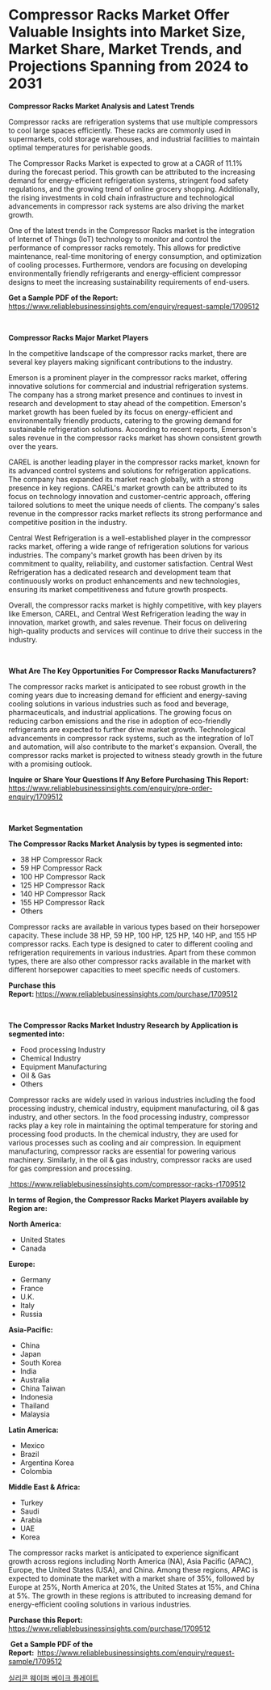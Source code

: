 <p><h1>Compressor Racks Market Offer Valuable Insights into Market Size, Market Share, Market Trends, and Projections Spanning from 2024 to 2031</h1></p><p><strong>Compressor Racks Market Analysis and Latest Trends</strong></p>
<p><p>Compressor racks are refrigeration systems that use multiple compressors to cool large spaces efficiently. These racks are commonly used in supermarkets, cold storage warehouses, and industrial facilities to maintain optimal temperatures for perishable goods.</p><p>The Compressor Racks Market is expected to grow at a CAGR of 11.1% during the forecast period. This growth can be attributed to the increasing demand for energy-efficient refrigeration systems, stringent food safety regulations, and the growing trend of online grocery shopping. Additionally, the rising investments in cold chain infrastructure and technological advancements in compressor rack systems are also driving the market growth.</p><p>One of the latest trends in the Compressor Racks market is the integration of Internet of Things (IoT) technology to monitor and control the performance of compressor racks remotely. This allows for predictive maintenance, real-time monitoring of energy consumption, and optimization of cooling processes. Furthermore, vendors are focusing on developing environmentally friendly refrigerants and energy-efficient compressor designs to meet the increasing sustainability requirements of end-users.</p></p>
<p><strong>Get a Sample PDF of the Report:&nbsp;</strong> <a href="https://www.reliablebusinessinsights.com/enquiry/request-sample/1709512">https://www.reliablebusinessinsights.com/enquiry/request-sample/1709512</a></p>
<p>&nbsp;</p>
<p><strong>Compressor Racks Major Market Players</strong></p>
<p><p>In the competitive landscape of the compressor racks market, there are several key players making significant contributions to the industry. </p><p>Emerson is a prominent player in the compressor racks market, offering innovative solutions for commercial and industrial refrigeration systems. The company has a strong market presence and continues to invest in research and development to stay ahead of the competition. Emerson's market growth has been fueled by its focus on energy-efficient and environmentally friendly products, catering to the growing demand for sustainable refrigeration solutions. According to recent reports, Emerson's sales revenue in the compressor racks market has shown consistent growth over the years.</p><p>CAREL is another leading player in the compressor racks market, known for its advanced control systems and solutions for refrigeration applications. The company has expanded its market reach globally, with a strong presence in key regions. CAREL's market growth can be attributed to its focus on technology innovation and customer-centric approach, offering tailored solutions to meet the unique needs of clients. The company's sales revenue in the compressor racks market reflects its strong performance and competitive position in the industry.</p><p>Central West Refrigeration is a well-established player in the compressor racks market, offering a wide range of refrigeration solutions for various industries. The company's market growth has been driven by its commitment to quality, reliability, and customer satisfaction. Central West Refrigeration has a dedicated research and development team that continuously works on product enhancements and new technologies, ensuring its market competitiveness and future growth prospects.</p><p>Overall, the compressor racks market is highly competitive, with key players like Emerson, CAREL, and Central West Refrigeration leading the way in innovation, market growth, and sales revenue. Their focus on delivering high-quality products and services will continue to drive their success in the industry.</p></p>
<p>&nbsp;</p>
<p><strong>What Are The Key Opportunities For Compressor Racks Manufacturers?</strong></p>
<p><p>The compressor racks market is anticipated to see robust growth in the coming years due to increasing demand for efficient and energy-saving cooling solutions in various industries such as food and beverage, pharmaceuticals, and industrial applications. The growing focus on reducing carbon emissions and the rise in adoption of eco-friendly refrigerants are expected to further drive market growth. Technological advancements in compressor rack systems, such as the integration of IoT and automation, will also contribute to the market's expansion. Overall, the compressor racks market is projected to witness steady growth in the future with a promising outlook.</p></p>
<p><strong>Inquire or Share Your Questions If Any Before Purchasing This Report:</strong> <a href="https://www.reliablebusinessinsights.com/enquiry/pre-order-enquiry/1709512">https://www.reliablebusinessinsights.com/enquiry/pre-order-enquiry/1709512</a></p>
<p>&nbsp;</p>
<p><strong>Market Segmentation</strong></p>
<p><strong>The Compressor Racks Market Analysis by types is segmented into:</strong></p>
<p><ul><li>38 HP Compressor Rack</li><li>59 HP Compressor Rack</li><li>100 HP Compressor Rack</li><li>125 HP Compressor Rack</li><li>140 HP Compressor Rack</li><li>155 HP Compressor Rack</li><li>Others</li></ul></p>
<p><p>Compressor racks are available in various types based on their horsepower capacity. These include 38 HP, 59 HP, 100 HP, 125 HP, 140 HP, and 155 HP compressor racks. Each type is designed to cater to different cooling and refrigeration requirements in various industries. Apart from these common types, there are also other compressor racks available in the market with different horsepower capacities to meet specific needs of customers.</p></p>
<p><strong>Purchase this Report:&nbsp;</strong><a href="https://www.reliablebusinessinsights.com/purchase/1709512">https://www.reliablebusinessinsights.com/purchase/1709512</a></p>
<p>&nbsp;</p>
<p><strong>The Compressor Racks Market Industry Research by Application is segmented into:</strong></p>
<p><ul><li>Food processing Industry</li><li>Chemical Industry</li><li>Equipment Manufacturing</li><li>Oil & Gas</li><li>Others</li></ul></p>
<p><p>Compressor racks are widely used in various industries including the food processing industry, chemical industry, equipment manufacturing, oil & gas industry, and other sectors. In the food processing industry, compressor racks play a key role in maintaining the optimal temperature for storing and processing food products. In the chemical industry, they are used for various processes such as cooling and air compression. In equipment manufacturing, compressor racks are essential for powering various machinery. Similarly, in the oil & gas industry, compressor racks are used for gas compression and processing.</p></p>
<p><a href="https://www.reliablebusinessinsights.com/compressor-racks-r1709512">&nbsp;https://www.reliablebusinessinsights.com/compressor-racks-r1709512</a></p>
<p><strong>In terms of Region, the Compressor Racks Market Players available by Region are:</strong></p>
<p>
    <p> <strong> North America: </strong>
        <ul>
            <li>United States</li>
            <li>Canada</li>
        </ul>
        </p> 
    <p> <strong> Europe: </strong>
        <ul>
            <li>Germany</li>
            <li>France</li>
            <li>U.K.</li>
            <li>Italy</li>
            <li>Russia</li>
        </ul>
        </p> 
    <p> <strong> Asia-Pacific: </strong>
        <ul>
            <li>China</li>
            <li>Japan</li>
            <li>South Korea</li>
            <li>India</li>
            <li>Australia</li>
            <li>China Taiwan</li>
            <li>Indonesia</li>
            <li>Thailand</li>
            <li>Malaysia</li>
        </ul>
        </p> 
    <p> <strong> Latin America: </strong>
        <ul>
            <li>Mexico</li>
            <li>Brazil</li>
            <li>Argentina Korea</li>
            <li>Colombia</li>
        </ul>
        </p> 
    <p> <strong> Middle East & Africa: </strong>
        <ul>
            <li>Turkey</li>
            <li>Saudi</li>
            <li>Arabia</li>
            <li>UAE</li>
            <li>Korea</li>
        </ul>
    </p>
    </p>
<p><p>The compressor racks market is anticipated to experience significant growth across regions including North America (NA), Asia Pacific (APAC), Europe, the United States (USA), and China. Among these regions, APAC is expected to dominate the market with a market share of 35%, followed by Europe at 25%, North America at 20%, the United States at 15%, and China at 5%. The growth in these regions is attributed to increasing demand for energy-efficient cooling solutions in various industries.</p></p>
<p><strong>Purchase this Report: </strong><a href="https://www.reliablebusinessinsights.com/purchase/1709512">https://www.reliablebusinessinsights.com/purchase/1709512</a></p>
<p>&nbsp;<strong>Get a Sample PDF of the Report:&nbsp;&nbsp;</strong><a href="https://www.reliablebusinessinsights.com/enquiry/request-sample/1709512">https://www.reliablebusinessinsights.com/enquiry/request-sample/1709512</a></p>
<p><strong></strong></p>
<p><p><a href="https://medium.com/@ralphyjames/%EC%8B%A4%EB%A6%AC%EC%BD%98-%EC%9B%A8%EC%9D%B4%ED%8D%BC-%EB%B2%A0%EC%9D%B4%ED%81%AC-%ED%94%8C%EB%A0%88%EC%9D%B4%ED%8A%B8-%EC%8B%9C%EC%9E%A5-%EB%B6%84%EC%84%9D-cagr-%EC%8B%9C%EC%9E%A5-%EC%84%B8%EB%B6%84%ED%99%94-%EB%B0%8F-%EC%A0%84-%EC%84%B8%EA%B3%84-%EC%82%B0%EC%97%85-%EA%B0%9C%EC%9A%94-dc2837fd9816">실리콘 웨이퍼 베이크 플레이트</a></p></p>